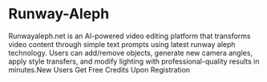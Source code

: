 # Runway-Aleph
Runwayaleph.net is an AI-powered video editing platform  that transforms video content through simple text prompts using latest runway aleph technology. Users can add/remove objects, generate new camera angles, apply style transfers, and modify lighting with professional-quality results in minutes.New Users Get Free Credits Upon Registration
